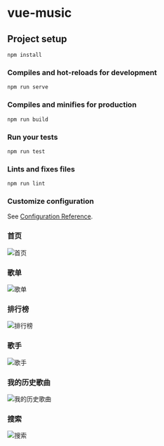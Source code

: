 # vue-music

## Project setup
```
npm install
```

### Compiles and hot-reloads for development
```
npm run serve
```

### Compiles and minifies for production
```
npm run build
```

### Run your tests
```
npm run test
```

### Lints and fixes files
```
npm run lint
```

### Customize configuration
See [Configuration Reference](https://cli.vuejs.org/config/).

### 首页
![首页](https://github.com/zhuowenzhi/git_resource/blob/master/Img/vue-music/1.png?raw=true)

### 歌单
![歌单](https://github.com/zhuowenzhi/git_resource/blob/master/Img/vue-music/2.png?raw=true)

### 排行榜
![排行榜](https://github.com/zhuowenzhi/git_resource/blob/master/Img/vue-music/3.png?raw=true)

### 歌手
![歌手](https://github.com/zhuowenzhi/git_resource/blob/master/Img/vue-music/4.png?raw=true)

### 我的历史歌曲
![我的历史歌曲](https://github.com/zhuowenzhi/git_resource/blob/master/Img/vue-music/5.png?raw=true)

### 搜索
![搜索](https://github.com/zhuowenzhi/git_resource/blob/master/Img/vue-music/6.png?raw=true)
